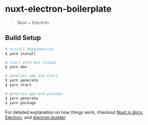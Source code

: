 # nuxt-electron-boilerplate

> Nuxt + Electron

## Build Setup

``` bash
# install dependencies
$ yarn install

# start with hot reload
$ yarn dev

# generate app and start
$ yarn generate
$ yarn start

# generate app and package
$ yarn generate
$ yarn package
```

For detailed explanation on how things work, checkout [Nuxt.js docs](https://nuxtjs.org), [Electron](https://electronjs.org/), and [electron-builder](https://www.electron.build/).
